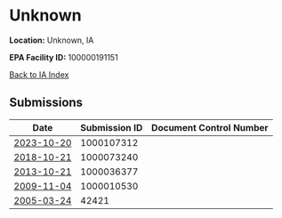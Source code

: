 # Unknown

**Location:** Unknown, IA

**EPA Facility ID:** 100000191151

[Back to IA Index](../../index.md)

## Submissions

| Date | Submission ID | Document Control Number |
|------|--------------|-------------------------|
| [2023-10-20](submissions/1000107312.md) | 1000107312 |  |
| [2018-10-21](submissions/1000073240.md) | 1000073240 |  |
| [2013-10-21](submissions/1000036377.md) | 1000036377 |  |
| [2009-11-04](submissions/1000010530.md) | 1000010530 |  |
| [2005-03-24](submissions/42421.md) | 42421 |  |

